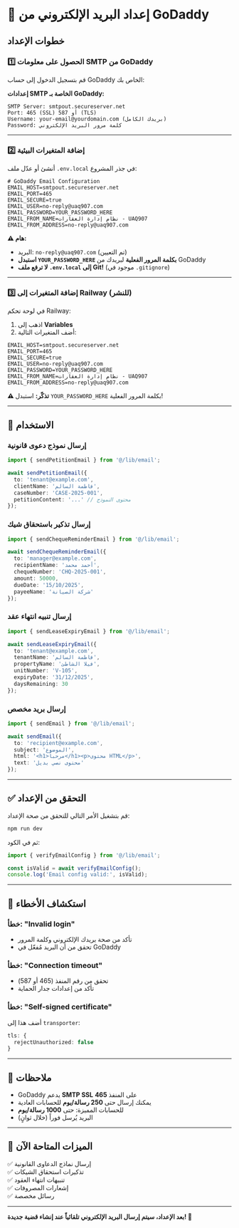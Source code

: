 # 📧 إعداد البريد الإلكتروني من GoDaddy

## خطوات الإعداد

### 1️⃣ الحصول على معلومات SMTP من GoDaddy

قم بتسجيل الدخول إلى حساب GoDaddy الخاص بك:

**إعدادات SMTP الخاصة بـ GoDaddy:**
```
SMTP Server: smtpout.secureserver.net
Port: 465 (SSL) أو 587 (TLS)
Username: your-email@yourdomain.com (بريدك الكامل)
Password: كلمة مرور البريد الإلكتروني
```

---

### 2️⃣ إضافة المتغيرات البيئية

أنشئ أو عدّل ملف `.env.local` في جذر المشروع:

```env
# GoDaddy Email Configuration
EMAIL_HOST=smtpout.secureserver.net
EMAIL_PORT=465
EMAIL_SECURE=true
EMAIL_USER=no-reply@uaq907.com
EMAIL_PASSWORD=YOUR_PASSWORD_HERE
EMAIL_FROM_NAME=نظام إدارة العقارات - UAQ907
EMAIL_FROM_ADDRESS=no-reply@uaq907.com
```

**⚠️ هام:** 
- البريد: `no-reply@uaq907.com` (تم التعيين)
- **استبدل `YOUR_PASSWORD_HERE` بكلمة المرور الفعلية** لبريدك من GoDaddy
- **لا ترفع ملف `.env.local` إلى Git!** (موجود في `.gitignore`)

---

### 3️⃣ إضافة المتغيرات إلى Railway (للنشر)

في لوحة تحكم Railway:

1. اذهب إلى **Variables**
2. أضف المتغيرات التالية:

```
EMAIL_HOST=smtpout.secureserver.net
EMAIL_PORT=465
EMAIL_SECURE=true
EMAIL_USER=no-reply@uaq907.com
EMAIL_PASSWORD=YOUR_PASSWORD_HERE
EMAIL_FROM_NAME=نظام إدارة العقارات - UAQ907
EMAIL_FROM_ADDRESS=no-reply@uaq907.com
```

**⚠️ تذكّر:** استبدل `YOUR_PASSWORD_HERE` بكلمة المرور الفعلية!

---

## 🚀 الاستخدام

### إرسال نموذج دعوى قانونية

```typescript
import { sendPetitionEmail } from '@/lib/email';

await sendPetitionEmail({
  to: 'tenant@example.com',
  clientName: 'فاطمة السالم',
  caseNumber: 'CASE-2025-001',
  petitionContent: '...' // محتوى النموذج
});
```

### إرسال تذكير باستحقاق شيك

```typescript
import { sendChequeReminderEmail } from '@/lib/email';

await sendChequeReminderEmail({
  to: 'manager@example.com',
  recipientName: 'أحمد محمد',
  chequeNumber: 'CHQ-2025-001',
  amount: 50000,
  dueDate: '15/10/2025',
  payeeName: 'شركة الصيانة'
});
```

### إرسال تنبيه انتهاء عقد

```typescript
import { sendLeaseExpiryEmail } from '@/lib/email';

await sendLeaseExpiryEmail({
  to: 'tenant@example.com',
  tenantName: 'فاطمة السالم',
  propertyName: 'فيلا الشاطئ',
  unitNumber: 'V-105',
  expiryDate: '31/12/2025',
  daysRemaining: 30
});
```

### إرسال بريد مخصص

```typescript
import { sendEmail } from '@/lib/email';

await sendEmail({
  to: 'recipient@example.com',
  subject: 'الموضوع',
  html: '<h1>مرحباً</h1><p>محتوى HTML</p>',
  text: 'محتوى نصي بديل'
});
```

---

## ✅ التحقق من الإعداد

قم بتشغيل الأمر التالي للتحقق من صحة الإعداد:

```bash
npm run dev
```

ثم في الكود:

```typescript
import { verifyEmailConfig } from '@/lib/email';

const isValid = await verifyEmailConfig();
console.log('Email config valid:', isValid);
```

---

## 🔧 استكشاف الأخطاء

### خطأ: "Invalid login"
- تأكد من صحة بريدك الإلكتروني وكلمة المرور
- تحقق من أن البريد مُفعّل في GoDaddy

### خطأ: "Connection timeout"
- تحقق من رقم المنفذ (465 أو 587)
- تأكد من إعدادات جدار الحماية

### خطأ: "Self-signed certificate"
أضف هذا إلى `transporter`:
```typescript
tls: {
  rejectUnauthorized: false
}
```

---

## 📌 ملاحظات

- GoDaddy يدعم **SMTP SSL** على المنفذ **465**
- يمكنك إرسال حتى **250 رسالة/يوم** للحسابات العادية
- للحسابات المميزة: حتى **1000 رسالة/يوم**
- البريد يُرسل فوراً (خلال ثوانٍ)

---

## 🎯 الميزات المتاحة الآن

✅ إرسال نماذج الدعاوى القانونية  
✅ تذكيرات استحقاق الشيكات  
✅ تنبيهات انتهاء العقود  
✅ إشعارات المصروفات  
✅ رسائل مخصصة

---

**بعد الإعداد، سيتم إرسال البريد الإلكتروني تلقائياً عند إنشاء قضية جديدة! 📨**

